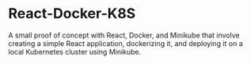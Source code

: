 # React-Docker-K8S
A small proof of concept with React, Docker, and Minikube that  involve creating a simple React application, dockerizing it, and deploying it on a local Kubernetes cluster using Minikube.
